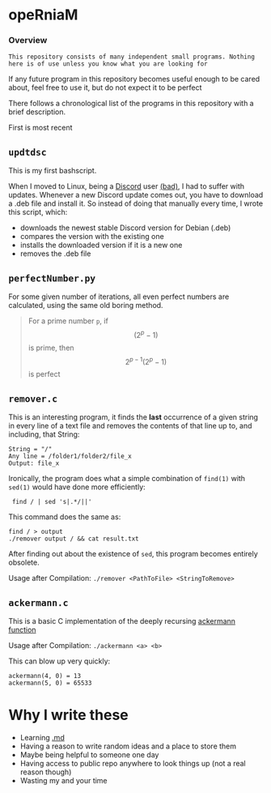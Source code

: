 # opeRniaM
### Overview
`This repository consists of many independent small programs. Nothing here is of use unless you know what you are looking for`

If any future program in this repository becomes useful enough to be cared about, feel free to use it, but do not expect it to be perfect

There follows a chronological list of the programs in this repository with a brief description.

First is most recent

## `updtdsc`

This is my first bashscript.

When I moved to Linux, being a [Discord](https://discord.com/) user [(bad)](https://cadence.moe/blog/2020-06-06-why-you-shouldnt-trust-discord), I had to suffer with updates. Whenever a new Discord update comes out, you have to download a .deb file and install it. So instead of doing that manually every time, I wrote this script, which:

- downloads the newest stable Discord version for Debian (.deb)
- compares the version with the existing one
- installs the downloaded version if it is a new one
- removes the .deb file


## `perfectNumber.py`
For some given number of iterations, all even perfect numbers are calculated, using the same old boring method.
> For a prime number `p`, if $$(2^p-1)$$ is prime, then $$2^{p-1}(2^p-1)$$ is perfect

## `remover.c`

This is an interesting program, it finds the **last** occurrence of a given string in every line of a text file and removes the contents of that line up to, and including, that String:

    String = "/"
    Any line = /folder1/folder2/file_x
    Output: file_x

Ironically, the program does what a simple combination of `find(1)` with `sed(1)` would have done more efficiently: 

` find / | sed 's|.*/||'`

This command does the same as:

`find / > output`\
`./remover output / && cat result.txt`

After finding out about the existence of `sed`, this program becomes entirely obsolete.

Usage after Compilation: `./remover <PathToFile> <StringToRemove>`


## `ackermann.c`
This is a basic C implementation of the deeply recursing 
[ackermann function](https://en.wikipedia.org/wiki/Ackermann_function)

Usage after Compilation: 
`./ackermann <a> <b>`
    
This can blow up very quickly:

    ackermann(4, 0) = 13
    ackermann(5, 0) = 65533

# Why I write these
- Learning [.md](https://en.wikipedia.org/wiki/markdown) 
- Having a reason to write random ideas and a place to store them
- Maybe being helpful to someone one day
- Having access to public repo anywhere to look things up (not a real reason though) 
- Wasting my and your time
